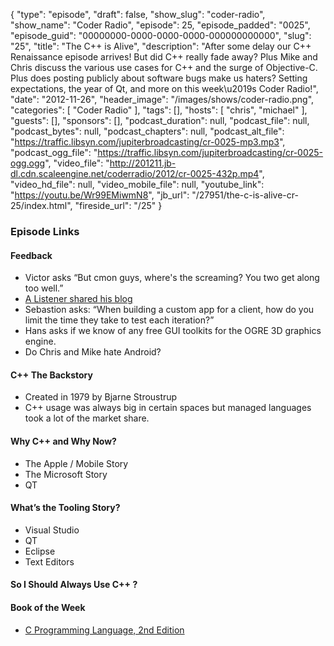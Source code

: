 {
  "type": "episode",
  "draft": false,
  "show_slug": "coder-radio",
  "show_name": "Coder Radio",
  "episode": 25,
  "episode_padded": "0025",
  "episode_guid": "00000000-0000-0000-0000-000000000000",
  "slug": "25",
  "title": "The C++ is Alive",
  "description": "After some delay our C++ Renaissance episode arrives! But did C++ really fade away? Plus Mike and Chris discuss the various use cases for C++ and the surge of Objective-C. Plus does posting publicly about software bugs make us haters? Setting expectations, the year of Qt, and more on this week\u2019s Coder Radio!",
  "date": "2012-11-26",
  "header_image": "/images/shows/coder-radio.png",
  "categories": [
    "Coder Radio"
  ],
  "tags": [],
  "hosts": [
    "chris",
    "michael"
  ],
  "guests": [],
  "sponsors": [],
  "podcast_duration": null,
  "podcast_file": null,
  "podcast_bytes": null,
  "podcast_chapters": null,
  "podcast_alt_file": "https://traffic.libsyn.com/jupiterbroadcasting/cr-0025-mp3.mp3",
  "podcast_ogg_file": "https://traffic.libsyn.com/jupiterbroadcasting/cr-0025-ogg.ogg",
  "video_file": "http://201211.jb-dl.cdn.scaleengine.net/coderradio/2012/cr-0025-432p.mp4",
  "video_hd_file": null,
  "video_mobile_file": null,
  "youtube_link": "https://youtu.be/Wr99EMiwmN8",
  "jb_url": "/27951/the-c-is-alive-cr-25/index.html",
  "fireside_url": "/25"
}


### Episode Links

#### Feedback

  * Victor asks “But cmon guys, where's the screaming? You two get along too well.”
  * [A Listener shared his blog](_www.view-source-code.com/index.html)
  * Sebastion asks: “When building a custom app for a client, how do you limit the time they take to test each iteration?”
  * Hans asks if we know of any free GUI toolkits for the OGRE 3D graphics engine.
  * Do Chris and Mike hate Android?

#### C++ The Backstory

  * Created in 1979 by Bjarne Stroustrup
  * C++ usage was always big in certain spaces but managed languages took a lot of the market share.

#### Why C++ and Why Now?

  * The Apple / Mobile Story
  * The Microsoft Story
  * QT

#### What’s the Tooling Story?

  * Visual Studio
  * QT
  * Eclipse
  * Text Editors

#### So I Should Always Use C++ ?

#### Book of the Week

  * [C Programming Language, 2nd Edition](https://www.amazon.com/dp/0131103628?SubscriptionId=0RGQ32M03RDWT5YF2K82&tag=thelinactsho-20&linkCode=xm2&camp=2025&creative=165953&creativeASIN=0131103628)


